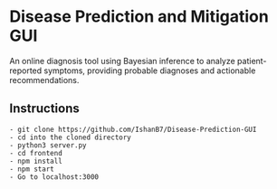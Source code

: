# Disease Prediction and Mitigation GUI

An online diagnosis tool using Bayesian inference to analyze patient-reported symptoms, providing
probable diagnoses and actionable recommendations.

## Instructions
```
- git clone https://github.com/IshanB7/Disease-Prediction-GUI
- cd into the cloned directory
- python3 server.py
- cd frontend
- npm install
- npm start
- Go to localhost:3000
```